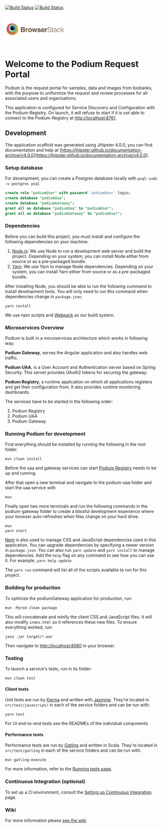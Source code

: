 [![Build Status](https://travis-ci.org/thehyve/podium.svg?branch=master)](https://travis-ci.org/thehyve/podium)
[![Build Status](https://travis-ci.org/thehyve/podium.svg?branch=dev)](https://travis-ci.org/thehyve/podium)

<img src="https://github.com/thehyve/podium/blob/master/assets/browserstack-logo.png?raw=true" style="display:inline;" width="200" height="105">

# Welcome to the Podium Request Portal
Podium is the request portal for samples, data and images from biobanks, with the purpose to uniformize the request 
and review processes for all associated users and organisations.

This application is configured for Service Discovery and Configuration with the Podium-Registry. On launch, it will refuse to start if it is not able to connect to the Podium-Registry at [http://localhost:8761](http://localhost:8761).


## <a href="development"></a>Development

The application scaffold was generated using JHipster 4.0.0, you can find documentation and help at [https://jhipster.github.io/documentation-archive/v4.0.0](https://jhipster.github.io/documentation-archive/v4.0.0).


### Setup database

For development, you can create a Postgres database locally with `psql`:
`sudo -u postgres psql`
```sql
create role "podiumUser" with password 'podiumUser' login;
create database "podiumUaa";
create database "podiumGateway";
grant all on database "podiumUaa" to "podiumUser";
grant all on database "podiumGateway" to "podiumUser";
```

### Dependencies

Before you can build this project, you must install and configure the following dependencies on your machine:
1. [Node.js][]: We use Node to run a development web server and build the project.
   Depending on your system, you can install Node either from source or as a pre-packaged bundle.
2. [Yarn][]: We use Yarn to manage Node dependencies.
   Depending on your system, you can install Yarn either from source or as a pre-packaged bundle.

After installing Node, you should be able to run the following command to install development tools.
You will only need to run this command when dependencies change in `package.json`.

    yarn install

We use npm scripts and [Webpack][] as our build system.

### Microservices Overview

Podium is built in a microservices architecture which works in following way:

**Podium Gateway**, serves the Angular application and also handles web traffic.

**Podium UAA**, is a User Account and Authentication server based on Spring Security. This server provides OAuth2 tokens for securing the gateway.

**Podium Registry**, a runtime application on which all applications registers and get their configuration from. It also provides runtime monitoring dashboards.

The services have to be started in the following order:

1. Podium Registry
2. Podium UAA
3. Podium Gateway

### Running Podium for development

First everything should be installed by running the following in the root folder.

    mvn clean install

Before the uaa and gateway services can start [Podium Registry][] needs to be up and running.

After that open a new terminal and navigate to the podium-uaa folder and start the uaa service with 

    mvn

Finally open two more terminals and run the following commands in the podium-gateway folder to create a blissful development experience where your browser
auto-refreshes when files change on your hard drive.

    mvn
    yarn start

[Npm][] is also used to manage CSS and JavaScript dependencies used in this application. You can upgrade dependencies by
specifying a newer version in `package.json`. You can also run `yarn update` and `yarn install` to manage dependencies.
Add the `help` flag on any command to see how you can use it. For example, `yarn help update`.

The `yarn run` command will list all of the scripts available to run for this project.

### <a href="building-for-production"></a> Building for production

To optimize the podiumGateway application for production, run:

    mvn -Pprod clean package

This will concatenate and minify the client CSS and JavaScript files. It will also modify `index.html` so it references these new files.
To ensure everything worked, run:

    java -jar target/*.war

Then navigate to [http://localhost:8080](http://localhost:8080) in your browser.

### <a href="testing"></a> Testing

To launch a service's tests, run in its folder:

    mvn clean test

#### <a href="testing-client"></a>Client tests

Unit tests are run by [Karma][] and written with [Jasmine][]. They're located in `src/test/javascript/` 
in each of the service folders and can be run with:

    yarn test

For UI end-to-end tests see the READMEs of the individual components

#### <a href="testing-performance"></a>Performance tests

Performance tests are run by [Gatling][] and written in Scala. They're located in `src/test/gatling` 
in each of the service folders and can be run with:

    mvn gatling:execute

For more information, refer to the [Running tests page][].

### <a href="continuous-integration"></a>Continuous Integration (optional)

To set up a CI environment, consult the [Setting up Continuous Integration][] page.

### Wiki

For more information please [see the wiki](https://github.com/thehyve/podium/wiki)

[JHipster Homepage and latest documentation]: https://jhipster.github.io
[JHipster 4.0.0 archive]: https://podium.github.io/documentation-archive/v4.0.0
[Setting up Continuous Integration]: https://jhipster.github.io/documentation-archive/v4.0.0/setting-up-ci/

[Gatling]: http://gatling.io/
[Node.js]: https://nodejs.org/
[Yarn]: https://yarnpkg.org/
[Webpack]: https://webpack.github.io/
[Karma]: http://karma-runner.github.io/
[Jasmine]: http://jasmine.github.io/2.0/introduction.html
[Protractor]: https://angular.github.io/protractor/
[Leaflet]: http://leafletjs.com/
[DefinitelyTyped]: http://definitelytyped.org/
[Podium Registry]: https://github.com/thehyve/podium-registry
[Npm]: https://www.npmjs.com/
[Running tests page]: http://www.jhipster.tech/running-tests/

